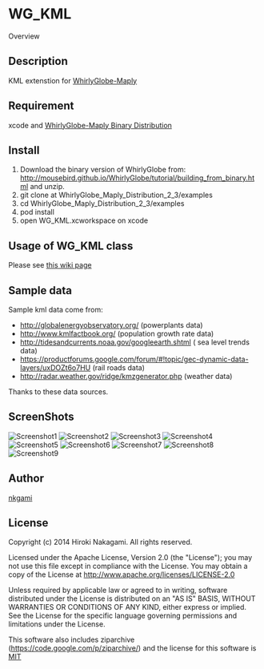 WG_KML
====

Overview

## Description
KML extenstion for [WhirlyGlobe-Maply](http://mousebird.github.io/WhirlyGlobe/)

## Requirement
xcode and [WhirlyGlobe-Maply Binary Distribution](http://mousebird.github.io/WhirlyGlobe/tutorial/building_from_binary.html)

## Install
1. Download the binary version of WhirlyGlobe from:
http://mousebird.github.io/WhirlyGlobe/tutorial/building_from_binary.html
and unzip.
2. git clone at WhirlyGlobe_Maply_Distribution_2_3/examples
3. cd WhirlyGlobe_Maply_Distribution_2_3/examples
4. pod install
5. open WG\_KML.xcworkspace on xcode

## Usage of WG\_KML class
Please see [this wiki page](https://github.com/nkgami/WG_KML/wiki)

## Sample data
Sample kml data come from:

+ http://globalenergyobservatory.org/ (powerplants data)
+ http://www.kmlfactbook.org/ (population growth rate data)
+ http://tidesandcurrents.noaa.gov/googleearth.shtml ( sea level trends data)
+ https://productforums.google.com/forum/#!topic/gec-dynamic-data-layers/uxDOZt6o7HU (rail roads data)
+ http://radar.weather.gov/ridge/kmzgenerator.php (weather data)

Thanks to these data sources.

## ScreenShots
![Screenshot1](https://raw.githubusercontent.com/wiki/nkgami/wg_kml/images/wgkml_sc1.png)
![Screenshot2](https://raw.githubusercontent.com/wiki/nkgami/wg_kml/images/wgkml_sc2.png)
![Screenshot3](https://raw.githubusercontent.com/wiki/nkgami/wg_kml/images/wgkml_sc3.png)
![Screenshot4](https://raw.githubusercontent.com/wiki/nkgami/wg_kml/images/wgkml_sc4.png)
![Screenshot5](https://raw.githubusercontent.com/wiki/nkgami/wg_kml/images/wgkml_sc5.png)
![Screenshot6](https://raw.githubusercontent.com/wiki/nkgami/wg_kml/images/wgkml_sc6.png)
![Screenshot7](https://raw.githubusercontent.com/wiki/nkgami/wg_kml/images/wgkml_sc7.png)
![Screenshot8](https://raw.githubusercontent.com/wiki/nkgami/wg_kml/images/wgkml_sc8.png)
![Screenshot9](https://raw.githubusercontent.com/wiki/nkgami/wg_kml/images/wgkml_sc9.png)

## Author
[nkgami](https://github.com/nkgami)

## License
Copyright (c) 2014 Hiroki Nakagami. All rights reserved.

Licensed under the Apache License, Version 2.0 (the "License"); you may not use this file except in compliance with the License.  You may obtain a copy of the License at http://www.apache.org/licenses/LICENSE-2.0

Unless required by applicable law or agreed to in writing, software distributed under the License is distributed on an "AS IS" BASIS, WITHOUT WARRANTIES OR CONDITIONS OF ANY KIND, either express or implied.  See the License for the specific language governing permissions and limitations under the License. 

This software also includes ziparchive (https://code.google.com/p/ziparchive/)
and the license for this software is [MIT](http://opensource.org/licenses/mit-license.php)

